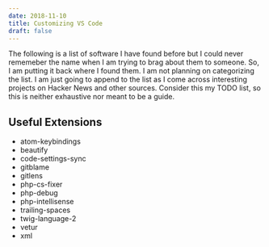 ```yaml
---
date: 2018-11-10
title: Customizing VS Code
draft: false
---
```


The following is a list of software I have found before but I could never rememeber the name when I am trying to brag about them to someone. So, I am putting it back where I found them. I am not planning on categorizing the list. I am just going to append to the list as I come across interesting projects on Hacker News and other sources. Consider this my TODO list, so this is neither exhaustive nor meant to be a guide.
 
## Useful Extensions

* atom-keybindings
* beautify
* code-settings-sync
* gitblame
* gitlens
* php-cs-fixer
* php-debug
* php-intellisense
* trailing-spaces
* twig-language-2
* vetur
* xml